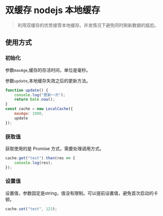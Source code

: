 # 双缓存 nodejs 本地缓存

> 利用双缓存的优势接管本地缓存。并发情况下避免同时刷新数据的尴尬。

## 使用方式

### 初始化

参数`maxAge`,缓存的存活时间，单位是毫秒。

参数`update`,本地缓存失效之后的更新方法。

```javascript
function update() {
    console.log("更新一次");
    return Date.now();
}
const cache = new LocalCache({
    maxAge: 1000,
    update
});
```

### 获取值

获取使用的是 Promise 方式，需要处理调用方式。

```javascript
cache.get("test").then(res => {
    console.log(res);
});
```

### 设置值

设置值，参数固定是string，值没有限制。可以提前设置值，避免首次启动的卡顿。

```javascript
cache.set("test", 123);
```
